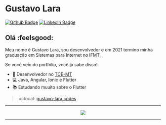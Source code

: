 # Gustavo Lara 
[![Github Badge](https://img.shields.io/badge/-Github-000?style=flat-square&logo=Github&logoColor=white&link=https://github.com/gustavo-silvalara)](https://github.com/gustavo-silvalara)
[![Linkedin Badge](https://img.shields.io/badge/-LinkedIn-blue?style=flat-square&logo=Linkedin&logoColor=white&link=https://www.linkedin.com/in/gustavo-lara-8a4a58185/)](https://www.linkedin.com/in/gustavo-lara-8a4a58185/)

## Olá :feelsgood: 
Meu nome é Gustavo Lara, sou desenvolvedor e em 2021 termino minha graduação em Sistemas para Internet no IFMT.

Se você veio do portfólio, você já sabe disso!

- :office: Desenvolvedor no [TCE-MT](https://www.tce.mt.gov.br/)
- :computer: Java, Angular, Ionic e Flutter
- :books: Estudando muuito sobre o Flutter

> :octocat: [gustavo-lara.codes](https://gustavolara.me)

---

<div align="center">
  <meta http-equiv="Cache-Control" content="no-cache, no-store, must-revalidate">
  <img src="https://southamerica-east1-gcpjavamemes.cloudfunctions.net/gcpmemesdedev">
</div>

---
